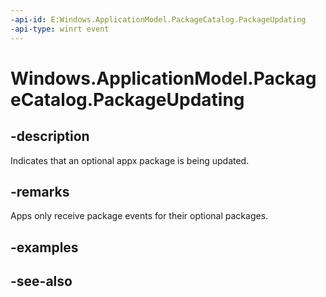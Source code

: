----api-id: E:Windows.ApplicationModel.PackageCatalog.PackageUpdating
-api-type: winrt event
---<!-- Event syntaxpublic event Windows.Foundation.TypedEventHandler PackageUpdating<Windows.ApplicationModel.PackageCatalog,  Windows.ApplicationModel.PackageUpdatingEventArgs>--># Windows.ApplicationModel.PackageCatalog.PackageUpdating## -descriptionIndicates that an optional appx package is being updated.## -remarksApps only receive package events for their optional packages.## -examples## -see-also